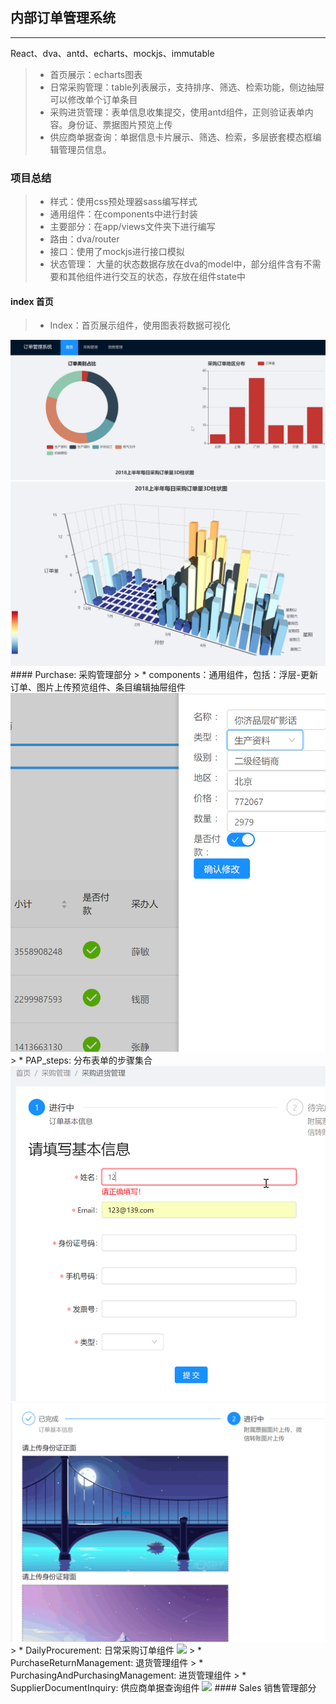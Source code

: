 ## 内部订单管理系统

------

React、dva、antd、echarts、mockjs、immutable

> * 首页展示：echarts图表
> * 日常采购管理：table列表展示，支持排序、筛选、检索功能，侧边抽屉可以修改单个订单条目
> * 采购进货管理：表单信息收集提交，使用antd组件，正则验证表单内容。身份证、票据图片预览上传
> * 供应商单据查询：单据信息卡片展示、筛选、检索，多层嵌套模态框编辑管理员信息。
### 项目总结
> * 样式：使用css预处理器sass编写样式
> * 通用组件：在components中进行封装
> * 主要部分：在app/views文件夹下进行编写
> * 路由：dva/router
> * 接口：使用了mockjs进行接口模拟
> * 状态管理： 大量的状态数据存放在dva的model中，部分组件含有不需要和其他组件进行交互的状态，存放在组件state中
#### index 首页
> * Index：首页展示组件，使用图表将数据可视化
<img src="https://github.com/Chzfly/OrderManagement/blob/master/captures/index-1.png">
<img src="https://github.com/Chzfly/OrderManagement/blob/master/captures/index-2.png">
#### Purchase: 采购管理部分
> * components：通用组件，包括：浮层-更新订单、图片上传预览组件、条目编辑抽屉组件
<img src="https://github.com/Chzfly/OrderManagement/blob/master/captures/editor.png">
> * PAP_steps: 分布表单的步骤集合
<img src="https://github.com/Chzfly/OrderManagement/blob/master/captures/step-1.png">
<img src="https://github.com/Chzfly/OrderManagement/blob/master/captures/step-2.png">
> * DailyProcurement: 日常采购订单组件
<img src="https://github.com/Chzfly/OrderManagement/blob/master/captures/purchase.png">
> * PurchaseReturnManagement: 退货管理组件
> * PurchasingAndPurchasingManagement: 进货管理组件
> * SupplierDocumentInquiry: 供应商单据查询组件
<img src="https://github.com/Chzfly/OrderManagement/blob/master/captures/modal.png">
#### Sales 销售管理部分

